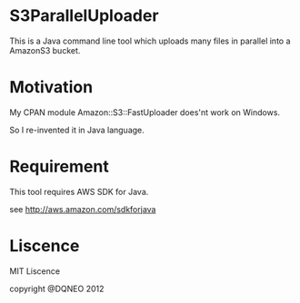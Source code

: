 # S3ParallelUploader

This is a Java command line tool which uploads many files in parallel into a AmazonS3 bucket.

# Motivation

My CPAN module Amazon::S3::FastUploader does'nt work on Windows.

So I re-invented it in Java language.

# Requirement

This tool requires AWS SDK for Java.

see http://aws.amazon.com/sdkforjava
# Liscence

MIT Liscence

copyright @DQNEO 2012